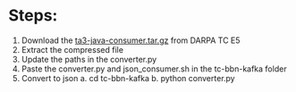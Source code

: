 # Steps:
1. Download the [ta3-java-consumer.tar.gz](https://drive.google.com/file/d/1g1lgTa10d_CvVUpAAvBFJ_4qEbywctKV/view?usp=drive_link) from DARPA TC E5
2. Extract the compressed file
3. Update the paths in the converter.py
4. Paste the converter.py and json_consumer.sh in the tc-bbn-kafka folder
5. Convert to json
  a. cd tc-bbn-kafka
  b. python converter.py
